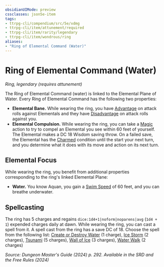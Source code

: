 ```yaml
---
obsidianUIMode: preview
cssclasses: json5e-item
tags:
- ttrpg-cli/compendium/src/5e/xdmg
- ttrpg-cli/item/attunement/required
- ttrpg-cli/item/rarity/legendary
- ttrpg-cli/item/wondrous/ring
aliases: 
- "Ring of Elemental Command (Water)"
---
```

# Ring of Elemental Command (Water)
*Ring, legendary (requires attunement)*  



The Ring of Elemental Command (water) is linked to the Elemental Plane of Water. Every Ring of Elemental Command has the following two properties:

- **Elemental Bane.** While wearing the ring, you have [Advantage](/3-Mechanics/CLI/variant-rules/advantage-xphb.md) on attack rolls against Elementals and they have [Disadvantage](/3-Mechanics/CLI/variant-rules/disadvantage-xphb.md) on attack rolls against you.  
- **Elemental Compulsion.** While wearing the ring, you can take a [Magic](/3-Mechanics/CLI/actions.md#Magic) action to try to compel an Elemental you see within 60 feet of yourself. The Elemental makes a DC 18 Wisdom saving throw. On a failed save, the Elemental has the [Charmed](/3-Mechanics/CLI/conditions.md#Charmed) condition until the start your next turn, and you determine what it does with its move and action on its next turn.  

## Elemental Focus

While wearing the ring, you benefit from additional properties corresponding to the ring's linked Elemental Plane:

- **Water.** You know Aquan, you gain a [Swim Speed](/3-Mechanics/CLI/variant-rules/swim-speed-xphb.md) of 60 feet, and you can breathe underwater.  

## Spellcasting

The ring has 5 charges and regains `dice:1d4+1|noform|noparens|avg` (`1d4 + 1`) expended charges daily at dawn. While wearing the ring, you can cast a spell from it. A spell cast from the ring has a save DC of 18. Choose the spell from the following list: [Create or Destroy Water](/3-Mechanics/CLI/spells/create-or-destroy-water-xphb.md) (1 charge), [Ice Storm](/3-Mechanics/CLI/spells/ice-storm-xphb.md) (2 charges), [Tsunami](/3-Mechanics/CLI/spells/tsunami-xphb.md) (5 charges), [Wall of Ice](/3-Mechanics/CLI/spells/wall-of-ice-xphb.md) (3 charges), [Water Walk](/3-Mechanics/CLI/spells/water-walk-xphb.md) (2 charges)

*Source: Dungeon Master's Guide (2024) p. 292. Available in the <span title='Systems Reference Document (5.2)'>SRD</span> and the Free Rules (2024)*